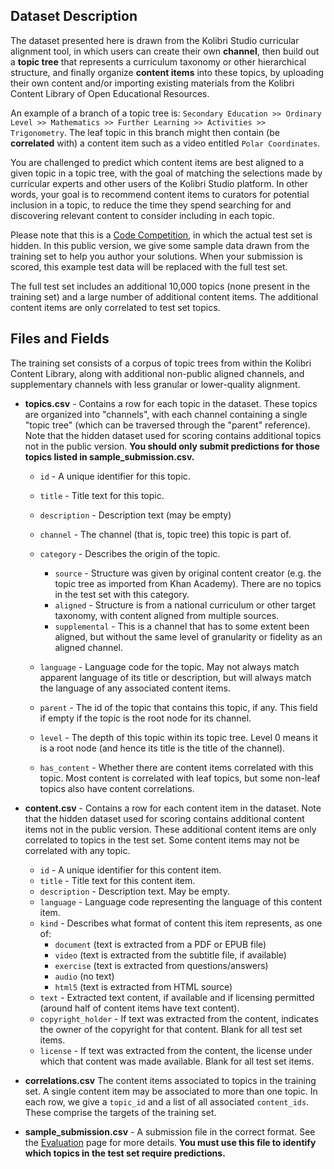 ## Dataset Description
The dataset presented here is drawn from the Kolibri Studio curricular alignment tool, in which users can create their own **channel**, then build out a **topic tree** that represents a curriculum taxonomy or other hierarchical structure, and finally organize **content items** into these topics, by uploading their own content and/or importing existing materials from the Kolibri Content Library of Open Educational Resources.

An example of a branch of a topic tree is: `Secondary Education >> Ordinary Level >> Mathematics >> Further Learning >> Activities >> Trigonometry`. The leaf topic in this branch might then contain (be **correlated** with) a content item such as a video entitled `Polar Coordinates`.

You are challenged to predict which content items are best aligned to a given topic in a topic tree, with the goal of matching the selections made by curricular experts and other users of the Kolibri Studio platform. In other words, your goal is to recommend content items to curators for potential inclusion in a topic, to reduce the time they spend searching for and discovering relevant content to consider including in each topic.

Please note that this is a [Code Competition](https://www.kaggle.com/competitions/learning-equality-curriculum-recommendations/overview/code-requirements), in which the actual test set is hidden. In this public version, we give some sample data drawn from the training set to help you author your solutions. When your submission is scored, this example test data will be replaced with the full test set.

The full test set includes an additional 10,000 topics (none present in the training set) and a large number of additional content items. The additional content items are only correlated to test set topics.

## Files and Fields
The training set consists of a corpus of topic trees from within the Kolibri Content Library, along with additional non-public aligned channels, and supplementary channels with less granular or lower-quality alignment.

- **topics.csv** - Contains a row for each topic in the dataset. These topics are organized into "channels", with each channel containing a single "topic tree" (which can be traversed through the "parent" reference). Note that the hidden dataset used for scoring contains additional topics not in the public version. **You should only submit predictions for those topics listed in sample_submission.csv.**
  - `id` - A unique identifier for this topic.
  - `title` - Title text for this topic.
  - `description` - Description text (may be empty)
  - `channel` - The channel (that is, topic tree) this topic is part of.
  - `category` - Describes the origin of the topic.
    - `source` - Structure was given by original content creator (e.g. the topic tree as imported from Khan Academy). There are no topics in the test set with this category.
    - `aligned` - Structure is from a national curriculum or other target taxonomy, with content aligned from multiple sources.
    - `supplemental` - This is a channel that has to some extent been aligned, but without the same level of granularity or fidelity as an aligned channel.

  - `language` - Language code for the topic. May not always match apparent language of its title or description, but will always match the language of any associated content items.
  - `parent` - The id of the topic that contains this topic, if any. This field if empty if the topic is the root node for its channel.
  - `level` - The depth of this topic within its topic tree. Level 0 means it is a root node (and hence its title is the title of the channel).
  - `has_content` - Whether there are content items correlated with this topic. Most content is correlated with leaf topics, but some non-leaf topics also have content correlations.

- **content.csv** - Contains a row for each content item in the dataset. Note that the hidden dataset used for scoring contains additional content items not in the public version. These additional content items are only correlated to topics in the test set. Some content items may not be correlated with any topic.
  - `id` - A unique identifier for this content item.
  - `title` - Title text for this content item.
  - `description` - Description text. May be empty.
  - `language` - Language code representing the language of this content item.
  - `kind` - Describes what format of content this item represents, as one of:
    - `document` (text is extracted from a PDF or EPUB file)
    - `video` (text is extracted from the subtitle file, if available)
    - `exercise` (text is extracted from questions/answers)
    - `audio` (no text)
    - `html5` (text is extracted from HTML source)
  - `text` - Extracted text content, if available and if licensing permitted (around half of content items have text content).
  - `copyright_holder` - If text was extracted from the content, indicates the owner of the copyright for that content. Blank for all test set items.
  - `license` - If text was extracted from the content, the license under which that content was made available. Blank for all test set items.

- **correlations.csv** The content items associated to topics in the training set. A single content item may be associated to more than one topic. In each row, we give a `topic_id` and a list of all associated `content_ids`. These comprise the targets of the training set.

- **sample_submission.csv** - A submission file in the correct format. See the [Evaluation](https://www.kaggle.com/competitions/learning-equality-curriculum-recommendations/overview/evaluation) page for more details. **You must use this file to identify which topics in the test set require predictions.**

